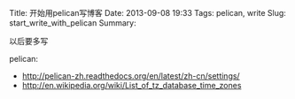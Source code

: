 Title: 开始用pelican写博客
Date: 2013-09-08 19:33
Tags: pelican, write
Slug: start_write_with_pelican
Summary: 

以后要多写

pelican:
- http://pelican-zh.readthedocs.org/en/latest/zh-cn/settings/
- http://en.wikipedia.org/wiki/List_of_tz_database_time_zones
